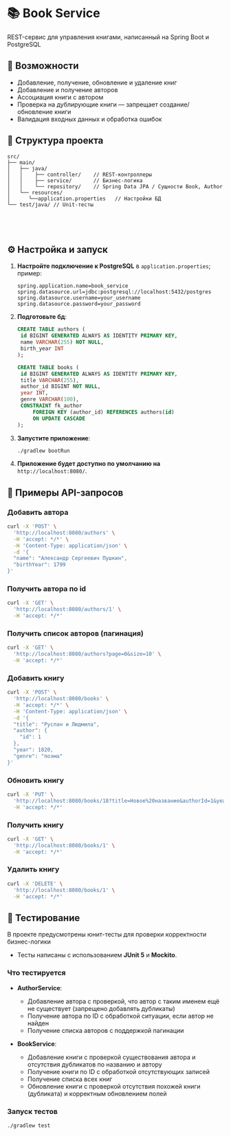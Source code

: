 # 📚 Book Service

REST-сервис для управления книгами, написанный на Spring Boot и PostgreSQL

## 🚀 Возможности

* Добавление, получение, обновление и удаление книг
* Добавление и получение авторов
* Ассоциация книги с автором
* Проверка на дублирующие книги — запрещает создание/обновление книги
* Валидация входных данных и обработка ошибок

## 🧩 Структура проекта

```
src/
├── main/
│   ├── java/ 
│   │    ├── controller/    // REST‑контроллеры
│   │    ├── service/       // Бизнес-логика
│   │    └── repository/    // Spring Data JPA / Сущности Book, Author
│   └── resources/
│      └──application.properties   // Настройки БД
└── test/java/ // Unit-тесты
     


     
```

## ⚙️ Настройка и запуск

1. **Настройте подключение к PostgreSQL** в `application.properties`; пример:

   ```properties
   spring.application.name=book_service
   spring.datasource.url=jdbc:postgresql://localhost:5432/postgres
   spring.datasource.username=your_username
   spring.datasource.password=your_password
   ```

2. **Подготовьте бд**:

   ```sql
   CREATE TABLE authors (
    id BIGINT GENERATED ALWAYS AS IDENTITY PRIMARY KEY,
    name VARCHAR(255) NOT NULL,
    birth_year INT
   );
   
   CREATE TABLE books (
    id BIGINT GENERATED ALWAYS AS IDENTITY PRIMARY KEY,
    title VARCHAR(255),
    author_id BIGINT NOT NULL,
    year INT,
    genre VARCHAR(100),
    CONSTRAINT fk_author
        FOREIGN KEY (author_id) REFERENCES authors(id)
        ON UPDATE CASCADE
   );
   ```

3. **Запустите приложение**:

   ```bash
   ./gradlew bootRun
   ```

4. **Приложение будет доступно по умолчанию на** `http://localhost:8080/`.

## 🧪 Примеры API-запросов

### Добавить автора

```bash
curl -X 'POST' \
  'http://localhost:8080/authors' \
  -H 'accept: */*' \
  -H 'Content-Type: application/json' \
  -d '{
  "name": "Александр Сергеевич Пушкин",
  "birthYear": 1799
}'
```

### Получить автора по id
```bash
curl -X 'GET' \
  'http://localhost:8080/authors/1' \
  -H 'accept: */*'
```

### Получить список авторов (пагинация)

```bash
curl -X 'GET' \
  'http://localhost:8080/authors?page=0&size=10' \
  -H 'accept: */*'
```

### Добавить книгу

```bash
curl -X 'POST' \
  'http://localhost:8080/books' \
  -H 'accept: */*' \
  -H 'Content-Type: application/json' \
  -d '{
  "title": "Руслан и Людмила",
  "author": {
    "id": 1
  },
  "year": 1820,
  "genre": "поэма"
}'
```

### Обновить книгу

```bash
curl -X 'PUT' \
  'http://localhost:8080/books/18?title=Новое%20название&authorId=1&year=1870' \
  -H 'accept: */*'
```

### Получить книгу

```bash
curl -X 'GET' \
  'http://localhost:8080/books/1' \
  -H 'accept: */*'
```

### Удалить книгу

```bash
curl -X 'DELETE' \
  'http://localhost:8080/books/1' \
  -H 'accept: */*'
```

## 🧪 Тестирование

В проекте предусмотрены юнит-тесты для проверки корректности бизнес-логики

* Тесты написаны с использованием **JUnit 5** и **Mockito**.
### Что тестируется

* **AuthorService**:

  * Добавление автора с проверкой, что автор с таким именем ещё не существует (запрещено добавлять дубликаты)
  * Получение автора по ID с обработкой ситуации, если автор не найден
  * Получение списка авторов с поддержкой пагинации

* **BookService**:

  * Добавление книги с проверкой существования автора и отсутствия дубликатов по названию и автору
  * Получение книги по ID с обработкой отсутствующих записей
  * Получение списка всех книг
  * Обновление книги с проверкой отсутствия похожей книги (дубликата) и корректным обновлением полей

### Запуск тестов

```bash
./gradlew test
```
